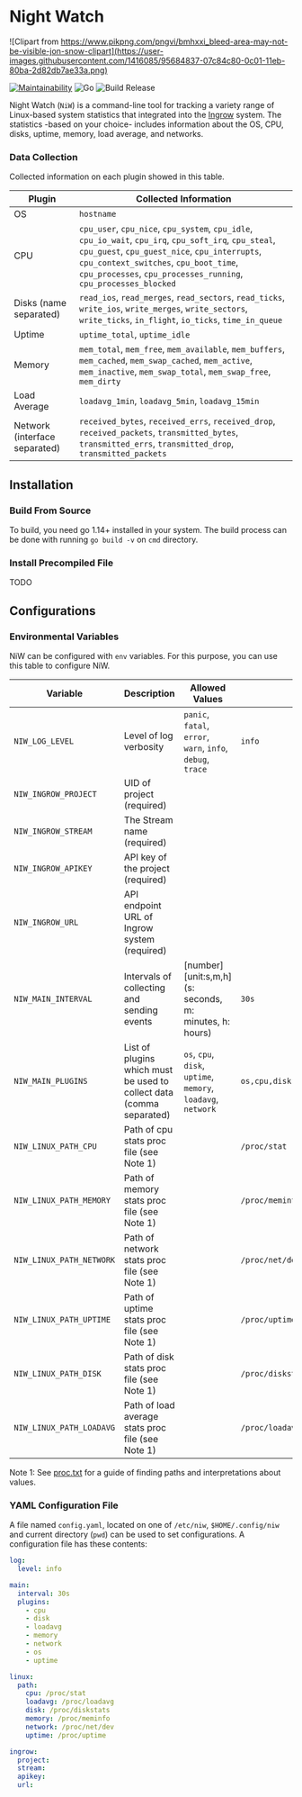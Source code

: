 Night Watch
===========
![Clipart from https://www.pikpng.com/pngvi/bmhxxi_bleed-area-may-not-be-visible-jon-snow-clipart](https://user-images.githubusercontent.com/1416085/95684837-07c84c80-0c01-11eb-80ba-2d82db7ae33a.png)

[![Maintainability](https://api.codeclimate.com/v1/badges/a8daa678e976f8ef9e26/maintainability)](https://codeclimate.com/github/ingrowco/night-watch/maintainability)
![Go](https://github.com/ingrowco/night-watch/workflows/Go/badge.svg)
![Build Release](https://github.com/ingrowco/night-watch/workflows/Build%20Release/badge.svg)

Night Watch (`NiW`) is a command-line tool for tracking a variety range of Linux-based system statistics that integrated into the [Ingrow](https://ingrow.co) system. The statistics -based on your choice- includes information about the OS, CPU, disks, uptime, memory, load average, and networks.

 
### Data Collection
Collected information on each plugin showed in this table.

| Plugin                        | Collected Information                                                                                                                                                                                                                                 |
|-------------------------------|-------------------------------------------------------------------------------------------------------------------------------------------------------------------------------------------------------------------------------------------------------|
| OS                            | `hostname`                                                                                                                                                                                                                                            |
| CPU                           | `cpu_user`, `cpu_nice`, `cpu_system`, `cpu_idle`, `cpu_io_wait`, `cpu_irq`, `cpu_soft_irq`, `cpu_steal`, `cpu_guest`, `cpu_guest_nice`, `cpu_interrupts`, `cpu_context_switches`, `cpu_boot_time`, `cpu_processes`, `cpu_processes_running`, `cpu_processes_blocked` |
| Disks (name separated)        | `read_ios`, `read_merges`, `read_sectors`, `read_ticks`, `write_ios`, `write_merges`, `write_sectors`, `write_ticks`, `in_flight`, `io_ticks`, `time_in_queue`                                                                                                  |
| Uptime                        | `uptime_total`, `uptime_idle`                                                                                                                                                                                                                          |
| Memory                        | `mem_total`, `mem_free`, `mem_available`, `mem_buffers`, `mem_cached`, `mem_swap_cached`, `mem_active`, `mem_inactive`, `mem_swap_total`, `mem_swap_free`, `mem_dirty`                                                                                          |
| Load Average                  | `loadavg_1min`, `loadavg_5min`, `loadavg_15min`                                                                                                                                                                                                         |
| Network (interface separated) | `received_bytes`, `received_errs`, `received_drop`, `received_packets`, `transmitted_bytes`, `transmitted_errs`, `transmitted_drop`, `transmitted_packets`                                                                                                   | 

## Installation
### Build From Source
To build, you need go 1.14+ installed in your system. The build process can be done with running `go build -v` on `cmd` 
directory.

### Install Precompiled File
TODO

## Configurations
### Environmental Variables
NiW can be configured with `env` variables. For this purpose, you can use this table to configure NiW.

| Variable                 | Description                                                          | Allowed Values                                              | Default Value                               |
|--------------------------|----------------------------------------------------------------------|-------------------------------------------------------------|---------------------------------------------|
| `NIW_LOG_LEVEL`          | Level of log verbosity                                               | `panic`, `fatal`, `error`, `warn`, `info`, `debug`, `trace`       | `info`                                      |
| `NIW_INGROW_PROJECT`     | UID of project (required)                                            |                                                             |                                             |
| `NIW_INGROW_STREAM`      | The Stream name (required)                                           |                                                             |                                             |
| `NIW_INGROW_APIKEY`      | API key of the project (required)                                    |                                                             |                                             |
| `NIW_INGROW_URL`         | API endpoint URL of Ingrow system (required)                         |                                                             |                                             |
| `NIW_MAIN_INTERVAL`      | Intervals of collecting and sending events                           | \[number\]\[unit:s,m,h\] (s: seconds, m: minutes, h: hours) | `30s`                                       |
| `NIW_MAIN_PLUGINS`       | List of plugins which must be used to collect data (comma separated) | `os`, `cpu`, `disk`, `uptime`, `memory`, `loadavg`, `network`     | `os,cpu,disk,uptime,memory,loadavg,network` |
| `NIW_LINUX_PATH_CPU`     | Path of cpu stats proc file (see Note 1)                             |                                                             | `/proc/stat`                                |
| `NIW_LINUX_PATH_MEMORY`  | Path of memory stats proc file (see Note 1)                          |                                                             | `/proc/meminfo`                             |
| `NIW_LINUX_PATH_NETWORK` | Path of network stats proc file (see Note 1)                         |                                                             | `/proc/net/dev`                             |
| `NIW_LINUX_PATH_UPTIME`  | Path of uptime stats proc file (see Note 1)                          |                                                             | `/proc/uptime`                              |
| `NIW_LINUX_PATH_DISK`    | Path of disk stats proc file (see Note 1)                            |                                                             | `/proc/diskstats`                           |
| `NIW_LINUX_PATH_LOADAVG` | Path of load average stats proc file (see Note 1)                    |                                                             | `/proc/loadavg`                             |

Note 1: See [proc.txt](https://www.mjmwired.net/kernel/Documentation/filesystems/proc.txt) for a guide of finding paths
and interpretations about values. 

### YAML Configuration File
A file named `config.yaml`, located on one of `/etc/niw`, `$HOME/.config/niw` and current directory (`pwd`) can be used to set
configurations. A configuration file has these contents:

```yaml
log:
  level: info

main:
  interval: 30s
  plugins:
    - cpu
    - disk
    - loadavg
    - memory
    - network
    - os
    - uptime

linux:
  path:
    cpu: /proc/stat
    loadavg: /proc/loadavg
    disk: /proc/diskstats
    memory: /proc/meminfo
    network: /proc/net/dev
    uptime: /proc/uptime

ingrow:
  project:
  stream:
  apikey:
  url:
``` 